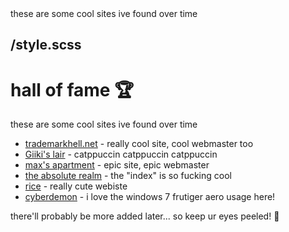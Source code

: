 <meta>
  <title>Hall of Fame</title>
  <description>these are some cool sites ive found over time</description>

  <use-style>/style.scss</use-style>
</meta>
---
# hall of fame :trophy:
these are some cool sites ive found over time

* [trademarkhell.net](https://trademarkhell.net) - really cool site, cool webmaster too
* [Giiki's lair](https://giikis2.nekoweb.org) - catppuccin catppuccin catppuccin
* [max's apartment](https://max.nekoweb.org) - epic site, epic webmaster
* [the absolute realm](https://theabsoluterealm.nekoweb.org) - the "index" is so fucking cool
* [rice](https://rice.nekoweb.org) - really cute webiste
* [cyberdemon](https://cyberdemon.nekoweb.org) - i love the windows 7 frutiger aero usage here!

there'll probably be more added later... so keep ur eyes peeled! :eyes: